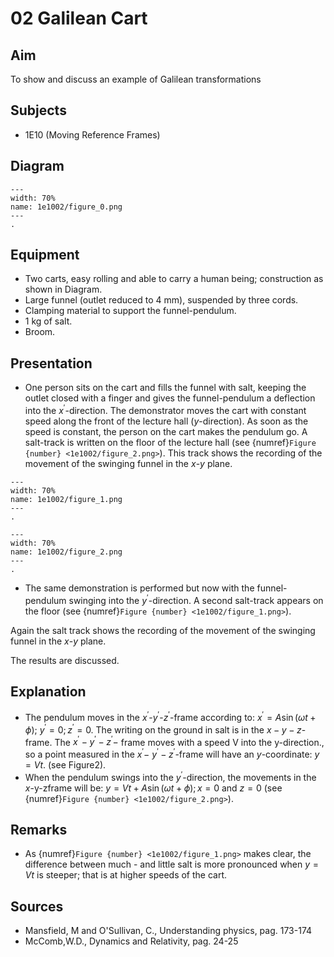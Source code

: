 # 02 Galilean Cart 
    
  
## Aim   
 To show and discuss an example of Galilean transformations    
  
## Subjects   
* 1E10 (Moving Reference Frames)   

## Diagram
   
```{figure} figures/figure_0.png  
---  
width: 70%  
name: 1e1002/figure_0.png  
---  
. 
```

## Equipment
 *  Two carts, easy rolling and able to carry a human being; construction as shown in Diagram. 
 *  Large funnel (outlet reduced to $4 \mathrm{~mm}$), suspended by three cords. 
 *  Clamping material to support the funnel-pendulum. 
 *  $1 \mathrm{~kg}$ of salt. 
 *  Broom.
     
  
## Presentation   
 
 *  One person sits on the cart and fills the funnel with salt, keeping the outlet closed with a finger and gives the funnel-pendulum a deflection into the $x^{'}$-direction. The demonstrator moves the cart with constant speed along the front of the lecture hall ($y$-direction). As soon as the speed is constant, the person on the cart makes the pendulum go. A salt-track is written on the floor of the lecture hall (see {numref}`Figure {number} <1e1002/figure_2.png>`). This track shows the recording of the movement of the swinging funnel in the $x$-$y$ plane.    
 
```{figure} figures/figure_1.png  
---  
width: 70%  
name: 1e1002/figure_1.png  
---  
. 
```

```{figure} figures/figure_2.png  
---  
width: 70%  
name: 1e1002/figure_2.png  
---  
. 
```

 *  The same demonstration is performed but now with the funnel-pendulum swinging into the $y^{'}$-direction. A second salt-track appears on the floor (see {numref}`Figure {number} <1e1002/figure_1.png>`). 
 
Again the salt track shows the recording of the movement of the swinging funnel in the $x$-$y$ plane. 

The results are discussed.
    
  
## Explanation   
 
- The pendulum moves in the $x^{'}$-$y^{'}$-$z^{'}$-frame according to: $x^{'}=A \sin (\omega t+\phi)$; $y^{'}=0 ; z^{'}=0$. The writing on the ground in salt is in the $x-y-z$-frame. The $x^{'}-y^{'}-z^{'}-$ frame moves with a speed $\mathrm{V}$ into the $\mathrm{y}$-direction., so a point measured in the $x^{'}-$ $y^{'}-z^{'}$-frame will have an $y$-coordinate: $y=V t$. (see Figure2).
- When the pendulum swings into the $y^{'}$-direction, the movements in the $x$-y-zframe will be: $y=V t+A \sin (\omega t+\phi) ; x=0$ and $z=0$ (see {numref}`Figure {number} <1e1002/figure_2.png>`).   
  
## Remarks
 *  As {numref}`Figure {number} <1e1002/figure_1.png>` makes clear, the difference between much - and little salt is more pronounced when $y=V t$ is steeper; that is at higher speeds of the cart.   
  
## Sources
 *  Mansfield, M and O'Sullivan, C., Understanding physics, pag. 173-174 
 *  McComb,W.D., Dynamics and Relativity, pag. 24-25
     